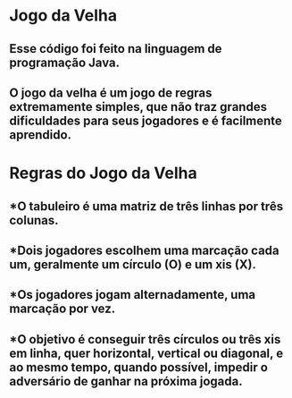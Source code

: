 # Jogo da Velha
## Esse código foi feito na linguagem de programação Java.
## O jogo da velha é um jogo de regras extremamente simples, que não traz grandes dificuldades para seus jogadores e é facilmente aprendido.
# Regras do Jogo da Velha
## *O tabuleiro é uma matriz de três linhas por três colunas.
## *Dois jogadores escolhem uma marcação cada um, geralmente um círculo (O) e um xis (X).
## *Os jogadores jogam alternadamente, uma marcação por vez.
## *O objetivo é conseguir três círculos ou três xis em linha, quer horizontal, vertical ou diagonal, e ao mesmo tempo, quando possível, impedir o adversário de ganhar na próxima jogada.
